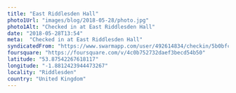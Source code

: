 ```yaml
---
title: "East Riddlesden Hall"
photo1Url: "images/blog/2018-05-28/photo.jpg"
photo1Alt: "Checked in at East Riddlesden Hall"
date: "2018-05-28T13:54"
meta:  "Checked in at East Riddlesden Hall"
syndicatedFrom: "https://www.swarmapp.com/user/492614834/checkin/5b0bfc03ca18ea0039eb5bd3"
foursquare: "https://foursquare.com/v/4c0b752732daef3becd54b50"
latitude: "53.87542267618117"
longitude: "-1.8812423944473267"
locality: "Riddlesden"
country: "United Kingdom"
---
```


